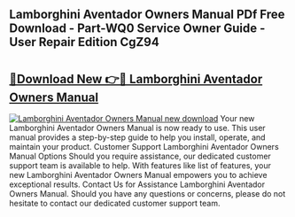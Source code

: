 ## Lamborghini Aventador Owners Manual PDf Free Download - Part-WQ0 Service Owner Guide - User Repair Edition CgZ94

# <h2><a href="http://bc36424.oget.top/?id=Lamborghini+Aventador+Owners+Manual">🔗Download New 👉🔴 Lamborghini Aventador Owners Manual</a></h2>

[![Lamborghini Aventador Owners Manual new download](https://i.imgur.com/5g1atiW.png)](http://bc36424.oget.top/?id=Lamborghini+Aventador+Owners+Manual)
Your new Lamborghini Aventador Owners Manual is now ready to use. This user manual provides a step-by-step guide to help you install, operate, and maintain your product. Customer Support Lamborghini Aventador Owners Manual Options Should you require assistance, our dedicated customer support team is available to help. With features like list of features, your new Lamborghini Aventador Owners Manual empowers you to achieve exceptional results. Contact Us for Assistance Lamborghini Aventador Owners Manual. Should you have any questions or concerns, please do not hesitate to contact our dedicated customer support team.
